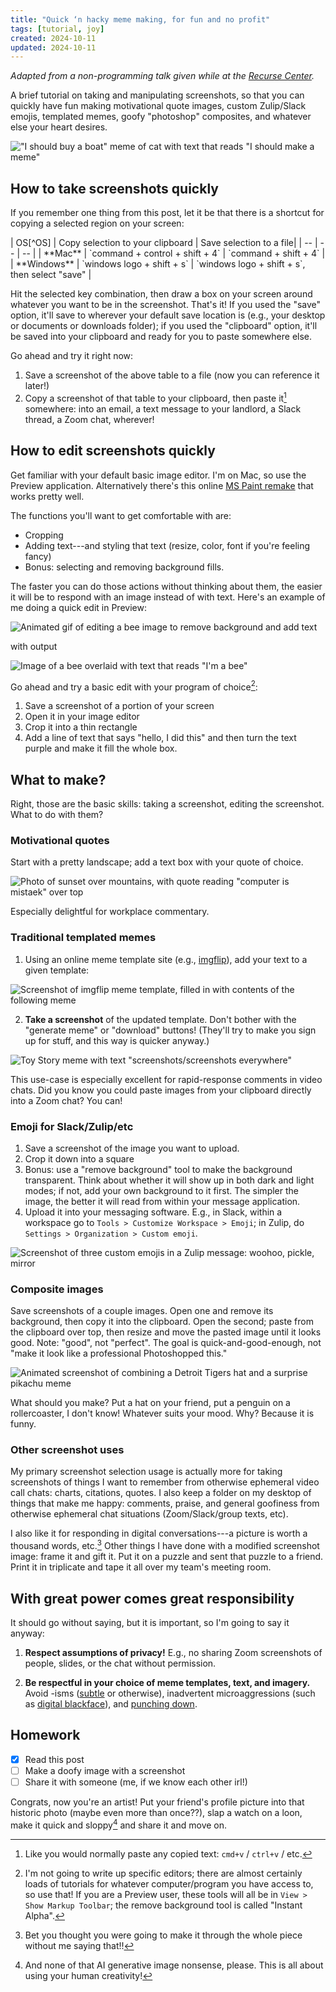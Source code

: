 ```yaml
---
title: "Quick ‘n hacky meme making, for fun and no profit"
tags: [tutorial, joy]
created: 2024-10-11
updated: 2024-10-11
---
```


*Adapted from a non-programming talk given while at the [Recurse Center](https://www.recurse.com/).*

A brief tutorial on taking and manipulating screenshots, so that you can quickly have fun making motivational quote images, custom Zulip/Slack emojis, templated memes, goofy "photoshop" composites, and whatever else your heart desires.

!["I should buy a boat" meme of cat with text that reads "I should make a meme"](assets/cat.png)

## How to take screenshots quickly

If you remember one thing from this post, let it be that there is a shortcut for copying a selected region on your screen:

<div class="blog-table">
| OS[^OS] | Copy selection to your clipboard | Save selection to a file|
| -- | -- | -- |
| **Mac** | `command + control + shift + 4` | `command + shift + 4` |
| **Windows** | `windows logo + shift + s` | `windows logo + shift + s`, then select "save" |
</div>

Hit the selected key combination, then draw a box on your screen around whatever you want to be in the screenshot. That's it! If you used the "save" option, it'll save to wherever your default save location is (e.g., your desktop or documents or downloads folder); if you used the "clipboard" option, it'll be saved into your clipboard and ready for you to paste somewhere else.

[^OS]: Other OS (phone, etc): Sorry, you're going to have to look it up yourself. Go ahead and do that now! :) 

Go ahead and try it right now:

1. Save a screenshot of the above table to a file (now you can reference it later!)
2. Copy a screenshot of that table to your clipboard, then paste it[^paste] somewhere: into an email, a text message to your landlord, a Slack thread, a Zoom chat, wherever!

[^paste]: Like you would normally paste any copied text: `cmd+v` / `ctrl+v` / etc.

## How to edit screenshots quickly

Get familiar with your default basic image editor. I'm on Mac, so use the Preview application. Alternatively there's this online [MS Paint remake](https://jspaint.app/) that works pretty well.

The functions you'll want to get comfortable with are:

- Cropping 
- Adding text---and styling that text (resize, color, font if you're feeling fancy)
- Bonus: selecting and removing background fills.

The faster you can do those actions without thinking about them, the easier it will be to respond with an image instead of with text. Here's an example of me doing a quick edit in Preview:

![Animated gif of editing a bee image to remove background and add text](assets/edit.gif)

with output 

![Image of a bee overlaid with text that reads "I'm a bee"](assets/bee.png)

[^you]: I'm not going to write up specific editors; there are almost certainly loads of tutorials for whatever computer/program you have access to, so use that! If you are a Preview user, these tools will all be in `View > Show Markup Toolbar`; the remove background tool is called "Instant Alpha".

Go ahead and try a basic edit with your program of choice[^you]:

1. Save a screenshot of a portion of your screen
2. Open it in your image editor
3. Crop it into a thin rectangle
4. Add a line of text that says "hello, I did this" and then turn the text purple and make it fill the whole box.

## What to make?

Right, those are the basic skills: taking a screenshot, editing the screenshot. What to do with them?

### Motivational quotes

Start with a pretty landscape; add a text box with your quote of choice.

![Photo of sunset over mountains, with quote reading "computer is mistaek" over top](assets/mistaek.png)

Especially delightful for workplace commentary.

### Traditional templated memes

1. Using an online meme template site (e.g., [imgflip](https://imgflip.com/memegenerator/X-X-Everywhere)), add your text to a given template:

![Screenshot of imgflip meme template, filled in with contents of the following meme](assets/screenshots-full.png)

2. **Take a screenshot** of the updated template. Don't bother with the "generate meme" or "download" buttons! (They'll try to make you sign up for stuff, and this way is quicker anyway.)


![Toy Story meme with text "screenshots/screenshots everywhere"](assets/screenshots.png)

This use-case is especially excellent for rapid-response comments in video chats. Did you know you could paste images from your clipboard directly into a Zoom chat? You can! 


### Emoji for Slack/Zulip/etc

1. Save a screenshot of the image you want to upload.
2. Crop it down into a square
3. Bonus: use a "remove background" tool to make the background transparent. Think about whether it will show up in both dark and light modes; if not, add your own background to it first.
The simpler the image, the better it will read from within your message application. 
4. Upload it into your messaging software. E.g., in Slack, within a workspace go to `Tools > Customize Workspace > Emoji`; in Zulip, do `Settings > Organization > Custom emoji`.

![Screenshot of three custom emojis in a Zulip message: woohoo, pickle, mirror](assets/zulip.png)

### Composite images

Save screenshots of a couple images. Open one and remove its background, then copy it into the clipboard. Open the second; paste from the clipboard over top, then resize and move the pasted image until it looks good. Note: "good", not "perfect". The goal is quick-and-good-enough, not "make it look like a professional Photoshopped this."

![Animated screenshot of combining a Detroit Tigers hat and a surprise pikachu meme](assets/composite.gif)

What should you make? Put a hat on your friend, put a penguin on a rollercoaster, I don't know! Whatever suits your mood.
Why? Because it is funny.

### Other screenshot uses

My primary screenshot selection usage is actually more for taking screenshots of things I want to remember from otherwise ephemeral video call chats: charts, citations, quotes. I also keep a folder on my desktop of things that make me happy: comments, praise, and general goofiness from otherwise ephemeral chat situations (Zoom/Slack/group texts, etc).

I also like it for responding in digital conversations---a picture is worth a thousand words, etc.[^k] Other things I have done with a modified screenshot image: frame it and gift it. Put it on a puzzle and sent that puzzle to a friend. Print it in triplicate and tape it all over my team's meeting room.

[^llm]: And none of that AI generative image nonsense, please. This is all about using your human creativity!

[^k]: Bet you thought you were going to make it through the whole piece without me saying that!!

## With great power comes great responsibility

It should go without saying, but it is important, so I'm going to say it anyway: 

1. **Respect assumptions of privacy!** E.g., no sharing Zoom screenshots of people, slides, or the chat without permission.

2. **Be respectful in your choice of meme templates, text, and imagery.** Avoid -isms ([subtle](https://www.recurse.com/social-rules#no-subtle-isms) or otherwise), inadvertent microaggressions (such as [digital blackface](https://www.teenvogue.com/story/digital-blackface-reaction-gifs)), and [punching down](https://dictionary.cambridge.org/us/dictionary/english/punch-down).

## Homework

- [x] Read this post
- [ ] Make a doofy image with a screenshot
- [ ] Share it with someone (me, if we know each other irl!)

Congrats, now you're an artist! Put your friend's profile picture into that historic photo (maybe even more than once??), slap a watch on a loon, make it quick and sloppy[^llm] and share it and move on.
